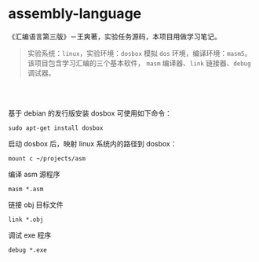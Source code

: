 # assembly-language
《汇编语言第三版》－王爽著，实验任务源码，本项目用做学习笔记。

> 实验系统：`linux`，实验环境：`dosbox` 模拟 `dos` 环境，编译环境：`masm5`。该项目包含学习汇编的三个基本软件， `masm` 编译器、`link` 链接器、`debug` 调试器。

<br/>
<br/>

基于 debian 的发行版安装 dosbox 可使用如下命令：

```shell
sudo apt-get install dosbox
```

启动 dosbox 后，映射 linux 系统内的路径到 dosbox：

```shell
mount c ~/projects/asm
```

编译 asm 源程序

```shell
masm *.asm
```

链接 obj 目标文件

```shell
link *.obj
```

调试 exe 程序

```shell
debug *.exe
```